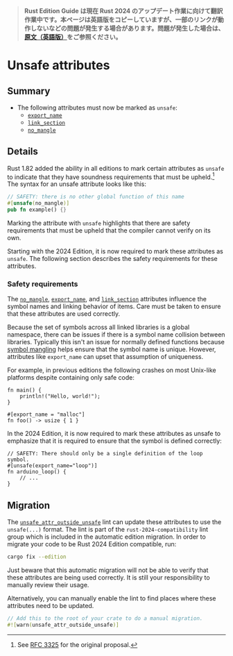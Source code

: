 > **Rust Edition Guide は現在 Rust 2024 のアップデート作業に向けて翻訳作業中です。本ページは英語版をコピーしていますが、一部のリンクが動作しないなどの問題が発生する場合があります。問題が発生した場合は、[原文（英語版）](https://doc.rust-lang.org/nightly/edition-guide/introduction.html)をご参照ください。**

# Unsafe attributes

## Summary

- The following attributes must now be marked as `unsafe`:
    - [`export_name`]
    - [`link_section`]
    - [`no_mangle`]

[`export_name`]: ../../reference/abi.html#the-export_name-attribute
[`link_section`]: ../../reference/abi.html#the-link_section-attribute
[`no_mangle`]: ../../reference/abi.html#the-no_mangle-attribute

## Details

Rust 1.82 added the ability in all editions to mark certain attributes as `unsafe` to indicate that they have soundness requirements that must be upheld.[^RFC3325] The syntax for an unsafe attribute looks like this:

```rust
// SAFETY: there is no other global function of this name
#[unsafe(no_mangle)]
pub fn example() {}
```

Marking the attribute with `unsafe` highlights that there are safety requirements that must be upheld that the compiler cannot verify on its own.

Starting with the 2024 Edition, it is now required to mark these attributes as `unsafe`. The following section describes the safety requirements for these attributes.

[^RFC3325]: See [RFC 3325](https://rust-lang.github.io/rfcs/3325-unsafe-attributes.html) for the original proposal.

### Safety requirements

The [`no_mangle`], [`export_name`], and [`link_section`] attributes influence the symbol names and linking behavior of items. Care must be taken to ensure that these attributes are used correctly.

Because the set of symbols across all linked libraries is a global namespace, there can be issues if there is a symbol name collision between libraries. Typically this isn't an issue for normally defined functions because [symbol mangling] helps ensure that the symbol name is unique. However, attributes like `export_name` can upset that assumption of uniqueness.

For example, in previous editions the following crashes on most Unix-like platforms despite containing only safe code:

```rust,no_run,edition2021
fn main() {
    println!("Hello, world!");
}

#[export_name = "malloc"]
fn foo() -> usize { 1 }
```

In the 2024 Edition, it is now required to mark these attributes as unsafe to emphasize that it is required to ensure that the symbol is defined correctly:

```rust,edition2024
// SAFETY: There should only be a single definition of the loop symbol.
#[unsafe(export_name="loop")]
fn arduino_loop() {
    // ...
}
```

[symbol mangling]: ../../rustc/symbol-mangling/index.html
[`unsafe_attr_outside_unsafe`]: ../../rustc/lints/listing/allowed-by-default.html#unsafe-attr-outside-unsafe

## Migration

The [`unsafe_attr_outside_unsafe`] lint can update these attributes to use the `unsafe(...)` format. The lint is part of the `rust-2024-compatibility` lint group which is included in the automatic edition migration. In order to migrate your code to be Rust 2024 Edition compatible, run:

```sh
cargo fix --edition
```

Just beware that this automatic migration will not be able to verify that these attributes are being used correctly. It is still your responsibility to manually review their usage.

Alternatively, you can manually enable the lint to find places where these attributes need to be updated.

```rust
// Add this to the root of your crate to do a manual migration.
#![warn(unsafe_attr_outside_unsafe)]
```
